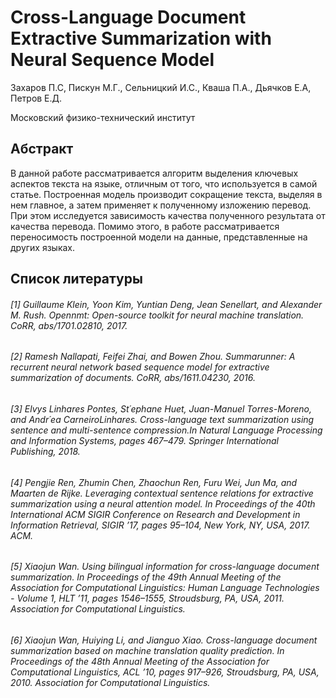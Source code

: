 # Cross-Language Document Extractive Summarization with Neural Sequence Model 

Захаров П.С, Пискун М.Г., Сельницкий И.С., Кваша П.А., Дьячков Е.А, Петров Е.Д.

Московский физико-технический институт

## Абстракт

В данной работе рассматривается алгоритм выделения ключевых аспектов текста на языке, отличным от того, что используется в самой статье. Построенная модель производит сокращение текста, выделяя в нем главное, а затем применяет к полученному изложению перевод. При этом исследуется зависимость качества полученного результата от качества перевода. Помимо этого, в работе рассматривается переносимость построенной модели на данные, представленные на других языках.

## Список литературы

###### [1] Guillaume Klein, Yoon Kim, Yuntian Deng, Jean Senellart, and Alexander M. Rush. Opennmt: Open-source toolkit for neural machine translation. CoRR, abs/1701.02810, 2017.

###### [2] Ramesh Nallapati, Feifei Zhai, and Bowen Zhou. Summarunner: A recurrent neural network based sequence model for extractive summarization of documents. CoRR, abs/1611.04230, 2016.

###### [3] Elvys Linhares Pontes, St´ephane Huet, Juan-Manuel Torres-Moreno, and Andr´ea CarneiroLinhares. Cross-language text summarization using sentence and multi-sentence compression.In Natural Language Processing and Information Systems, pages 467–479. Springer International Publishing, 2018.

###### [4] Pengjie Ren, Zhumin Chen, Zhaochun Ren, Furu Wei, Jun Ma, and Maarten de Rijke. Leveraging contextual sentence relations for extractive summarization using a neural attention model. In Proceedings of the 40th International ACM SIGIR Conference on Research and Development in Information Retrieval, SIGIR ’17, pages 95–104, New York, NY, USA, 2017. ACM.

###### [5] Xiaojun Wan. Using bilingual information for cross-language document summarization. In Proceedings of the 49th Annual Meeting of the Association for Computational Linguistics: Human Language Technologies - Volume 1, HLT ’11, pages 1546–1555, Stroudsburg, PA, USA, 2011. Association for Computational Linguistics.

###### [6] Xiaojun Wan, Huiying Li, and Jianguo Xiao. Cross-language document summarization based on machine translation quality prediction. In Proceedings of the 48th Annual Meeting of the Association for Computational Linguistics, ACL ’10, pages 917–926, Stroudsburg, PA, USA, 2010. Association for Computational Linguistics.
